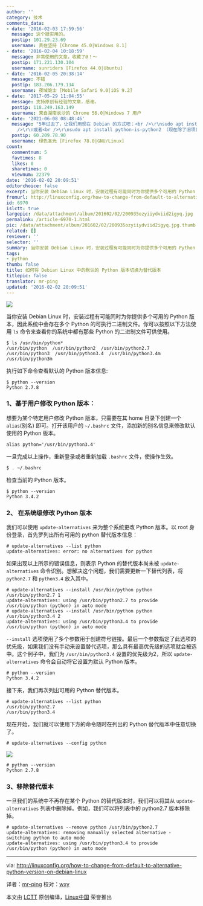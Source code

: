 ```yaml
---
author: ''
category: 技术
comments_data:
- date: '2016-02-03 17:59:56'
  message: 这个挺实用的。
  postip: 101.29.23.69
  username: 贵在坚持 [Chrome 45.0|Windows 8.1]
- date: '2016-02-04 10:18:59'
  message: 非常使用的文章，收藏了@！～
  postip: 171.221.130.104
  username: sunriders [Firefox 44.0|Ubuntu]
- date: '2016-02-05 20:38:14'
  message: 不错
  postip: 183.206.179.134
  username: 夜域诡士 [Mobile Safari 9.0|iOS 9.2]
- date: '2017-05-29 11:04:55'
  message: 支持原创有经验的文章，感谢。
  postip: 118.249.163.149
  username: 来自湖南长沙的 Chrome 56.0|Windows 7 用户
- date: '2021-06-08 08:48:46'
  message: "5年过去了，让我们用现在 Debian 的方式吧：<br />\r\nsudo apt install python-is-python3<br
    />\r\n或者<br />\r\nsudo apt install python-is-python2 （现在除了旧项目，还有人在用 Python2 吗？）"
  postip: 60.209.78.90
  username: 绿色圣光 [Firefox 78.0|GNU/Linux]
count:
  commentnum: 5
  favtimes: 8
  likes: 0
  sharetimes: 0
  viewnum: 22379
date: '2016-02-02 20:09:51'
editorchoice: false
excerpt: 当你安装 Debian Linux 时，安装过程有可能同时为你提供多个可用的 Python 版本，因此系统中会存在多个 Python 的可执行二进制文件。
fromurl: http://linuxconfig.org/how-to-change-from-default-to-alternative-python-version-on-debian-linux
id: 6970
islctt: true
largepic: /data/attachment/album/201602/02/200935ozyiiydviid2igyq.jpg
permalink: /article-6970-1.html
pic: /data/attachment/album/201602/02/200935ozyiiydviid2igyq.jpg.thumb.jpg
related: []
reviewer: ''
selector: ''
summary: 当你安装 Debian Linux 时，安装过程有可能同时为你提供多个可用的 Python 版本，因此系统中会存在多个 Python 的可执行二进制文件。
tags:
- python
thumb: false
title: 如何将 Debian Linux 中的默认的 Python 版本切换为替代版本
titlepic: false
translator: mr-ping
updated: '2016-02-02 20:09:51'
---
```


![](/data/attachment/album/201602/02/200935ozyiiydviid2igyq.jpg)


当你安装 Debian Linux 时，安装过程有可能同时为你提供多个可用的 Python 版本，因此系统中会存在多个 Python 的可执行二进制文件。你可以按照以下方法使用 `ls` 命令来查看你的系统中都有那些 Python 的二进制文件可供使用。



```
$ ls /usr/bin/python*
/usr/bin/python  /usr/bin/python2  /usr/bin/python2.7  /usr/bin/python3  /usr/bin/python3.4  /usr/bin/python3.4m  /usr/bin/python3m

```

执行如下命令查看默认的 Python 版本信息:



```
$ python --version
Python 2.7.8

```

### 1、基于用户修改 Python 版本：


想要为某个特定用户修改 Python 版本，只需要在其 home 目录下创建一个 `alias`(别名) 即可。打开该用户的 `~/.bashrc` 文件，添加新的别名信息来修改默认使用的 Python 版本。



```
alias python='/usr/bin/python3.4'

```

一旦完成以上操作，重新登录或者重新加载 `.bashrc` 文件，使操作生效。



```
$ . ~/.bashrc

```

检查当前的 Python 版本。



```
$ python --version
Python 3.4.2

```

### 2、 在系统级修改 Python 版本


我们可以使用 `update-alternatives` 来为整个系统更改 Python 版本。以 root 身份登录，首先罗列出所有可用的 python 替代版本信息：



```
# update-alternatives --list python
update-alternatives: error: no alternatives for python

```

如果出现以上所示的错误信息，则表示 Python 的替代版本尚未被 `update-alternatives` 命令识别。想解决这个问题，我们需要更新一下替代列表，将 `python2.7` 和 `python3.4` 放入其中。



```
# update-alternatives --install /usr/bin/python python /usr/bin/python2.7 1
update-alternatives: using /usr/bin/python2.7 to provide /usr/bin/python (python) in auto mode
# update-alternatives --install /usr/bin/python python /usr/bin/python3.4 2
update-alternatives: using /usr/bin/python3.4 to provide /usr/bin/python (python) in auto mode

```

`--install` 选项使用了多个参数用于创建符号链接。最后一个参数指定了此选项的优先级，如果我们没有手动来设置替代选项，那么具有最高优先级的选项就会被选中。这个例子中，我们为 `/usr/bin/python3.4` 设置的优先级为2，所以 `update-alternatives` 命令会自动将它设置为默认 Python 版本。



```
# python --version
Python 3.4.2

```

接下来，我们再次列出可用的 Python 替代版本。



```
# update-alternatives --list python
/usr/bin/python2.7
/usr/bin/python3.4

```

现在开始，我们就可以使用下方的命令随时在列出的 Python 替代版本中任意切换了。



```
# update-alternatives --config python

```

![](/data/attachment/album/201602/02/200957z4622lp83l3z0kmr.png)



```
# python --version
Python 2.7.8

```

### 3、移除替代版本


一旦我们的系统中不再存在某个 Python 的替代版本时，我们可以将其从 `update-alternatives` 列表中删除掉。例如，我们可以将列表中的 python2.7 版本移除掉。



```
# update-alternatives --remove python /usr/bin/python2.7
update-alternatives: removing manually selected alternative - switching python to auto mode
update-alternatives: using /usr/bin/python3.4 to provide /usr/bin/python (python) in auto mode

```



---


via: <http://linuxconfig.org/how-to-change-from-default-to-alternative-python-version-on-debian-linux>


译者：[mr-ping](https://github.com/mr-ping) 校对：[wxy](https://github.com/wxy)


本文由 [LCTT](https://github.com/LCTT/TranslateProject) 原创编译，[Linux中国](https://linux.cn/) 荣誉推出